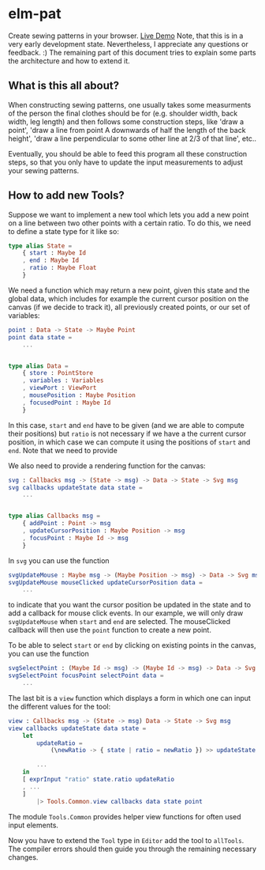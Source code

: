 # elm-pat

Create sewing patterns in your browser. [Live
Demo](http://kirchner.github.io/elm-pat)  Note, that this is in a very early
development state.  Nevertheless, I appreciate any questions or feedback. :)
The remaining part of this document tries to explain some parts the
architecture and how to extend it.


## What is this all about?

When constructing sewing patterns, one usually takes some measurments of the
person the final clothes should be for (e.g. shoulder width, back width, leg
length) and then follows some construction steps, like 'draw a point', 'draw
a line from point A downwards of half the length of the back height', 'draw
a line perpendicular to some other line at 2/3 of that line', etc..

Eventually, you should be able to feed this program all these construction
steps, so that you only have to update the input measurements to adjust your
sewing patterns.


## How to add new Tools?

Suppose we want to implement a new tool which lets you add a new point on
a line between two other points with a certain ratio.  To do this, we need to
define a state type for it like so:

```elm
type alias State =
    { start : Maybe Id
    , end : Maybe Id
    , ratio : Maybe Float
    }
```

We need a function which may return a new point, given this state and the
global data, which includes for example the current cursor position on the
canvas (if we decide to track it), all previously created points, or our set of
variables:

```elm
point : Data -> State -> Maybe Point
point data state =
    ...


type alias Data =
    { store : PointStore
    , variables : Variables
    , viewPort : ViewPort
    , mousePosition : Maybe Position
    , focusedPoint : Maybe Id
    }
```

In this case, `start` and `end` have to be given (and we are able to compute
their positions) but `ratio` is not necessary if we have a the current cursor
position, in which case we can compute it using the positions of `start` and
`end`.  Note that we need to provide

We also need to provide a rendering function for the canvas:

```elm
svg : Callbacks msg -> (State -> msg) -> Data -> State -> Svg msg
svg callbacks updateState data state =
    ...


type alias Callbacks msg =
    { addPoint : Point -> msg
    , updateCursorPosition : Maybe Position -> msg
    , focusPoint : Maybe Id -> msg
    }
```

In `svg` you can use the function

```elm
svgUpdateMouse : Maybe msg -> (Maybe Position -> msg) -> Data -> Svg msg
svgUpdateMouse mouseClicked updateCursorPosition data =
    ...
```

to indicate that you want the cursor position be updated in the state and to
add a callback for mouse click events.  In our example, we will only draw
`svgUpdateMouse` when `start` and `end` are selected.  The mouseClicked
callback will then use the `point` function to create a new point.

To be able to select `start` or `end` by clicking on existing points in the
canvas, you can use the function

```elm
svgSelectPoint : (Maybe Id -> msg) -> (Maybe Id -> msg) -> Data -> Svg msg
svgSelectPoint focusPoint selectPoint data =
    ...
```

The last bit is a `view` function which displays a form in which one can input
the different values for the tool:

```elm
view : Callbacks msg -> (State -> msg) Data -> State -> Svg msg
view callbacks updateState data state =
    let
        updateRatio =
            (\newRatio -> { state | ratio = newRatio }) >> updateState

        ...
    in
    [ exprInput "ratio" state.ratio updateRatio
    , ...
    ]
        |> Tools.Common.view callbacks data state point
```

The module `Tools.Common` provides helper view functions for often used input
elements.

Now you have to extend the `Tool` type in `Editor` add the tool to `allTools`.
The compiler errors should then guide you through the remaining necessary
changes.
